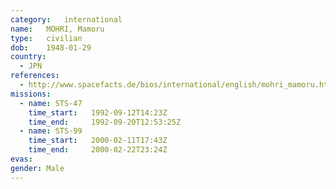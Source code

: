 ```yaml
---
category:	international
name:	MOHRI, Mamoru
type:	civilian
dob:	1948-01-29
country:
  - JPN
references:
  - http://www.spacefacts.de/bios/international/english/mohri_mamoru.htm
missions:
  - name: STS-47
    time_start:   1992-09-12T14:23Z
    time_end:     1992-09-20T12:53:25Z
  - name: STS-99
    time_start:   2000-02-11T17:43Z
    time_end:     2000-02-22T23:24Z
evas:
gender:	Male
---
```

